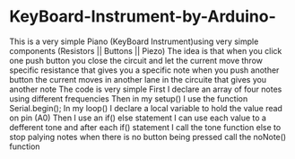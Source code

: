 # KeyBoard-Instrument-by-Arduino-
This is a very simple Piano (KeyBoard Instrument)using very simple components (Resistors || Buttons || Piezo)
The idea is that when you click one push button you close the circuit and let the current move throw specific resistance that gives you a specific note when you push another button the current moves in another lane in the circuite that gives you another note 
The code is very simple 
First I declare an array of four notes using different frequencies 
Then in my setup() I use the function Serial.begin();
In my loop() I declare a local variable to hold the value read on pin (A0)
Then I use an if() else statement I can use each value to a defferent tone and after each if() statement I call the tone function 
else to stop palying notes when there is no button being pressed call the noNote() function 
